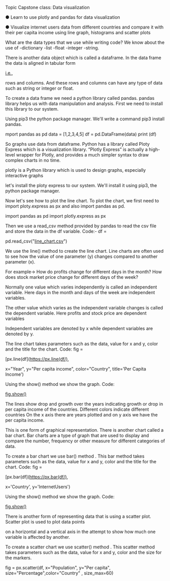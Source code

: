 Topic Capstone class: Data visualization

● Learn to use plotly and pandas for data visualization 

● Visualize internet users data from different countries and compare it with their per capita income using line graph, histograms and scatter plots

What are the data types that we use while writing code? We know about the use of -dictionary -list -float -integer -string.

There is another data object which is called a dataframe. In the data frame the data is aligned in tabular form

 [i.e.](https://i.e./),

 rows and columns. And these rows and columns can have any type of data such as string or integer or float.

To create a data frame we need a python library called pandas. pandas library helps us with data manipulation and analysis. First we need to install this library to our system.

Using pip3 the python package manager. We'll write a command pip3 install pandas.

mport pandas as pd data = [1,2,3,4,5] df = pd.DataFrame(data) print (df)

So graphs use data from dataframe. Python has a library called Ploty Express which is a visualization library. “Plotly Express” is actually a high-level wrapper for Plotly, and provides a much simpler syntax to draw complex charts in no time.

plotly is a Python library which is used to design graphs, especially interactive graphs

let's install the ploty express to our system. We'll install it using pip3, the python package manager.

Now let's see how to plot the line chart. To plot the chart, we first need to import ploty.express as px and also import pandas as pd.

import pandas as pd import plotly.express as px

Then we use a read_csv method provided by pandas to read the csv file and store the data in the df variable. Code:- df =

 pd.read_csv("[line_chart.csv](https://line_chart.csv/)")

We use the line() method to create the line chart. Line charts are often used to see how the value of one parameter (y) changes compared to another parameter (x).

For example-> How do profits change for different days in the month? How does stock market price change for different days of the week?

Normally one value which varies independently is called an independent variable. Here days in the month and days of the week are independent variables.

The other value which varies as the independent variable changes is called the dependent variable. Here profits and stock price are dependent variables

Independent variables are denoted by x while dependent variables are denoted by y.

The line chart takes parameters such as the data, value for x and y, color and the title for the chart. Code: fig =

 [px.line(df](https://px.line(df/),

 x="Year", y="Per capita income", color="Country", title='Per Capita Income')

Using the show() method we show the graph. Code:

 [fig.show()](https://fig.show()/)

The lines show drop and growth over the years indicating growth or drop in per capita income of the countries. Different colors indicate different countries On the x axis there are years plotted and on y axis we have the per capita income.

This is one form of graphical representation. There is another chart called a bar chart. Bar charts are a type of graph that are used to display and compare the number, frequency or other measure for different categories of data.

To create a bar chart we use bar() method . This bar method takes parameters such as the data, value for x and y, color and the title for the chart. Code: fig =

 [px.bar(df](https://px.bar(df/),

 x='Country', y='InternetUsers')

Using the show() method we show the graph. Code:

 [fig.show()](https://fig.show()/)

There is another form of representing data that is using a scatter plot. Scatter plot is used to plot data points

on a horizontal and a vertical axis in the attempt to show how much one variable is affected by another.

To create a scatter chart we use scatter() method . This scatter method takes parameters such as the data, value for x and y, color and the size for the markers.

fig = px.scatter(df, x="Population", y="Per capita", size="Percentage",color="Country" , size_max=60)
